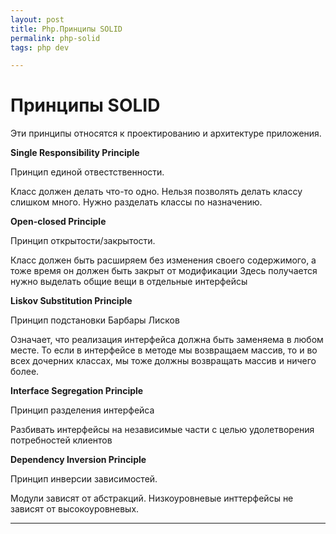 ```yaml
--- 
layout: post 
title: Php.Принципы SOLID
permalink: php-solid
tags: php dev

--- 
```


# Принципы SOLID

Эти принципы относятся к проектированию и архитектуре приложения.

**Single Responsibility Principle**

Принцип единой отвестственности. 

Класс должен делать что-то одно. Нельзя позволять делать классу слишком много. Нужно разделать классы по назначению.

**Open-closed Principle**

Принцип открытости/закрытости.

Класс должен быть расширяем без изменения своего содержимого, а тоже время он должен быть закрыт от модификации
Здесь получается нужно выделать общие вещи в отдельные интерфейсы

**Liskov Substitution Principle**

Принцип подстановки Барбары Лисков

Означает, что реализация интерфейса должна быть заменяема в любом месте. То если в интерфейсе в методе мы возвращаем массив,
то и во всех дочерних классах, мы тоже должны возвращать массив и ничего более.

**Interface Segregation Principle**

Принцип разделения интерфейса

Разбивать интерфейсы на независимые части с целью удолетворения потребностей клиентов

**Dependency Inversion Principle**

Принцип инверсии зависимостей.

Модули зависят от абстракций. Низкоуровневые инттерфейсы не зависят от высокоуровневых.

----

